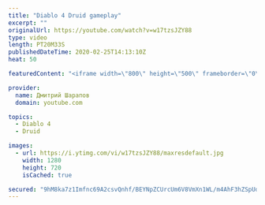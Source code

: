 ```yaml
---
title: "Diablo 4 Druid gameplay"
excerpt: ""
originalUrl: https://youtube.com/watch?v=w17tzsJZY88
type: video
length: PT20M33S
publishedDateTime: 2020-02-25T14:13:10Z
heat: 50

featuredContent: "<iframe width=\"800\" height=\"500\" frameborder=\"0\" src=\"https://www.youtube.com/embed/w17tzsJZY88\" allow=\"accelerometer; autoplay; encrypted-media; gyroscope; picture-in-picture\" allowfullscreen></iframe>"

provider:
  name: Дмитрий Шарапов
  domain: youtube.com

topics:
  - Diablo 4
  - Druid

images:
  - url: https://i.ytimg.com/vi/w17tzsJZY88/maxresdefault.jpg
    width: 1280
    height: 720
    isCached: true

secured: "9hM8ka7z1Imfnc69A2csvQnhf/BEYNpZCUrcUm6V8VmXn1WL/m4AhF3hZSpUdLJ/GcEzE6PMiAFVNoB0eVLvX8kXWvWqOEz6qvSHuqOBGSVK1EHNkWBCc6g1VJzilxNyYUJdRe2ouR1XOQzhk3/uC9B0eP1FHwxxgH+ks76a/hRM153xLFGGQQXOR24m+qlGuPKLUh9Po6btGE19lU5bg5WjqZlQ/rvLUgrF5Jxj4Rq/XbJX+ZzOx4pSWp5aMDHE0sdVzPY0g6CWwx0YNsKNchQUFyhrQ/1NRhCcfCZlP8KC4eFbgA9gFG/TPyzlX3djVeAbf9ZZzeYGBaiEm+ElmXdWnowTuGypDntuaQyXKMlLOxtos8T536nuNJL957gLfpsLn6UbzPUzKGPXcDNLo/U5S1TTETcRPN2GSu4fip4=;wmRePpErXBOkeedMG5u9cQ=="
---
```



